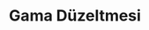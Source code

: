 ---
title: Gama Düzeltmesi
keywords: 
last_updated: 
tags: []
permalink: /advanced_lighting/gamma_correction.html
sidebar: main_sidebar
---